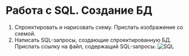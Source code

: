 # Работа с SQL. Создание БД
1. Спроектировать и нарисовать схему. Прислать изображение со схемой.
2. Написать SQL-запросы, создающие спроектированную БД. Прислать ссылку на файл, содержащий SQL-запросы.
![SQL](https://i0.wp.com/proselyte.net/wp-content/uploads/2016/05/Introduction-to-SQL.png)